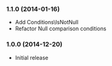 ### 1.1.0 (2014-01-16)
 * Add Conditions\IsNotNull
 * Refactor Null comparison conditions

### 1.0.0 (2014-12-20)
 * Initial release
